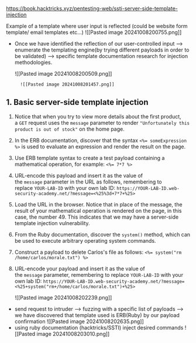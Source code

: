 https://book.hacktricks.xyz/pentesting-web/ssti-server-side-template-injection

Example of a template where user input is reflected (could be website form template/ email templates etc...)
	![[Pasted image 20241008200755.png]]

- Once we have identified the reflection of our user-controlled input --> enumerate the templating engine(by trying different payloads in order to be validated) -->  specific template documentation research for injection methodologies.

	![[Pasted image 20241008200509.png]]

		![[Pasted image 20241008201457.png]]
## 1.  Basic server-side template injection

1. Notice that when you try to view more details about the first product, a `GET` request uses the `message` parameter to render `"Unfortunately this product is out of stock"` on the home page.
2. In the ERB documentation, discover that the syntax `<%= someExpression %>` is used to evaluate an expression and render the result on the page.
3. Use ERB template syntax to create a test payload containing a mathematical operation, for example:
    `<%= 7*7 %>`
4. URL-encode this payload and insert it as the value of the `message` parameter in the URL as follows, remembering to replace `YOUR-LAB-ID` with your own lab ID:
    `https://YOUR-LAB-ID.web-security-academy.net/?message=<%25%3d+7*7+%25>`
5. Load the URL in the browser. Notice that in place of the message, the result of your mathematical operation is rendered on the page, in this case, the number 49. This indicates that we may have a server-side template injection vulnerability.
6. From the Ruby documentation, discover the `system()` method, which can be used to execute arbitrary operating system commands.
7. Construct a payload to delete Carlos's file as follows:
    `<%= system("rm /home/carlos/morale.txt") %>`
8. URL-encode your payload and insert it as the value of the `message` parameter, remembering to replace `YOUR-LAB-ID` with your own lab ID:
    `https://YOUR-LAB-ID.web-security-academy.net/?message=<%25+system("rm+/home/carlos/morale.txt")+%25>`

	![[Pasted image 20241008202239.png]]
- send request to intruder --> fuzzing with a specific list of payloads --> we have discovered that template used is ERB(Ruby) by our payload confirmation
	![[Pasted image 20241008202635.png]]
- using ruby documentation (hacktricks/SSTI) inject desired commands
	![[Pasted image 20241008203010.png]]